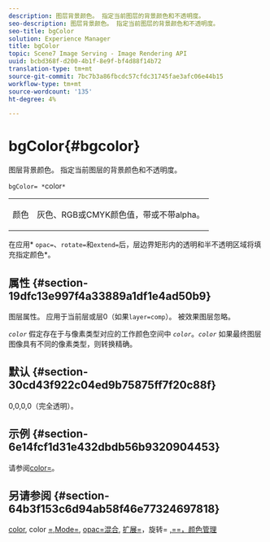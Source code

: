 ```yaml
---
description: 图层背景颜色。 指定当前图层的背景颜色和不透明度。
seo-description: 图层背景颜色。 指定当前图层的背景颜色和不透明度。
seo-title: bgColor
solution: Experience Manager
title: bgColor
topic: Scene7 Image Serving - Image Rendering API
uuid: bcbd368f-d200-4b1f-8e9f-bf4d88f14b72
translation-type: tm+mt
source-git-commit: 7bc7b3a86fbcdc57cfdc31745fae3afc06e44b15
workflow-type: tm+mt
source-wordcount: '135'
ht-degree: 4%

---
```



# bgColor{#bgcolor}

图层背景颜色。 指定当前图层的背景颜色和不透明度。

`bgColor= *`color`*`

<table id="simpletable_2D23B1B282CD4216AB5BE7E7430D1B3F"> 
 <tr class="strow"> 
  <td class="stentry"> <p><span class="codeph"> <span class="varname"> 颜色</span></span> </p> </td> 
  <td class="stentry"> <p>灰色、RGB或CMYK颜色值，带或不带alpha。 </p></td> 
 </tr> 
</table>

在应用* `opac=`、`rotate=`和`extend=`后，层边界矩形内的透明和半不透明区域将填充指定颜色*。

## 属性 {#section-19dfc13e997f4a33889a1df1e4ad50b9}

图层属性。 应用于当前层或层0（如果`layer=comp`）。 被效果图层忽略。

*`color`* 假定存在于与像素类型对应的工作颜色空间中 *`color`*。*`color`* 如果最终图层图像具有不同的像素类型，则转换精确。

## 默认 {#section-30cd43f922c04ed9b75875ff7f20c88f}

0,0,0,0（完全透明）。

## 示例 {#section-6e14fcf1d31e432dbdb56b9320904453}

请参阅[color=](../../../../../is-api/http-ref/image-serving-api-ref/c-http-protocol-reference/c-command-reference/r-color-commandref.md#reference-b044954ec6184253b8831579466b4423)。

## 另请参阅 {#section-64b3f153c6d94ab58f46e77324697818}

[color](../../../../../is-api/http-ref/image-serving-api-ref/c-http-protocol-reference/c-data-types/r-is-http-color.md#reference-0fdb264a3aed4bd78451bb55311f6e93), color [=,Mode=](../../../../../is-api/http-ref/image-serving-api-ref/c-http-protocol-reference/c-command-reference/r-color-commandref.md#reference-b044954ec6184253b8831579466b4423),  [opac=混合](../../../../../is-api/http-ref/image-serving-api-ref/c-http-protocol-reference/c-command-reference/r-blendmode.md#reference-8be10dde1d584429966cb61ac8e7d172), [扩展=](../../../../../is-api/http-ref/image-serving-api-ref/c-http-protocol-reference/c-command-reference/r-opac.md#reference-d2269b51aca34599a08d0a46ee5c27e5)，旋转= [](../../../../../is-api/http-ref/image-serving-api-ref/c-http-protocol-reference/c-command-reference/r-extend.md#reference-7e9156beb285459d830e2d56782a74ac) [](../../../../../is-api/http-ref/image-serving-api-ref/c-http-protocol-reference/c-command-reference/r-rotate.md#reference-12abb086635546ec9ec2e1a793dc1096) [](../../../../../is-api/http-ref/image-serving-api-ref/c-http-protocol-reference/c-command-reference/r-bgc.md#reference-53376175f617446fbe5c69120f834b88) [,==，颜色管理](../../../../../is-api/http-ref/image-serving-api-ref/c-http-protocol-reference/c-syntax-and-features/r-color-management.md#reference-c7e4a72d589145189f7e4bcb6b4544d7)
